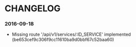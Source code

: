 # CHANGELOG

### 2016-09-18

- Missing route '/api/v1/services/:ID_SERVICE' implemented (be653cef9c306f9cc11610ba9d0bbf67c52baa60)
